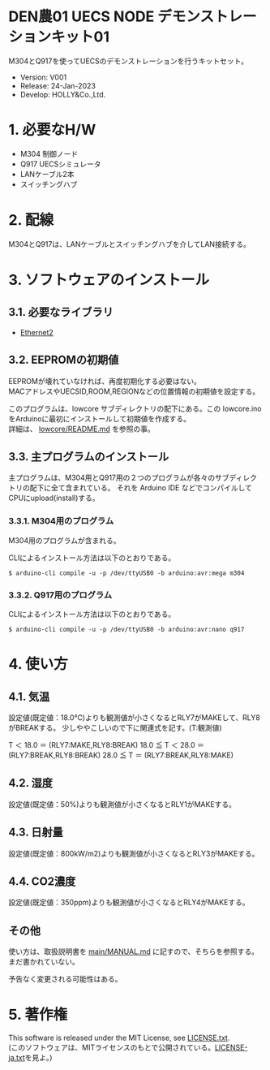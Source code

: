 DEN農01 UECS NODE デモンストレーションキット01
==============================================

M304とQ917を使ってUECSのデモンストレーションを行うキットセット。

- Version: V001
- Release: 24-Jan-2023
- Develop: HOLLY&Co.,Ltd.

# 1. 必要なH/W

- M304 制御ノード
- Q917 UECSシミュレータ
- LANケーブル2本
- スイッチングハブ


# 2. 配線

M304とQ917は、LANケーブルとスイッチングハブを介してLAN接続する。


# 3. ソフトウェアのインストール

## 3.1. 必要なライブラリ
- [Ethernet2](https://github.com/adafruit/Ethernet2)


## 3.2. EEPROMの初期値

EEPROMが壊れていなければ、再度初期化する必要はない。  
MACアドレスやUECSID,ROOM,REGIONなどの位置情報の初期値を設定する。

このプログラムは、lowcore サブディレクトリの配下にある。この lowcore.ino をArduinoに最初にインストールして初期値を作成する。  
詳細は、 [lowcore/README.md](lowcore/README.md) を参照の事。

## 3.3. 主プログラムのインストール

主プログラムは、M304用とQ917用の２つのプログラムが各々のサブディレクトリの配下に全て含まれている。
それを Arduino IDE などでコンパイルしてCPUにupload(install)する。

### 3.3.1. M304用のプログラム

M304用のプログラムが含まれる。

CLIによるインストール方法は以下のとおりである。

    $ arduino-cli compile -u -p /dev/ttyUSB0 -b arduino:avr:mega m304


### 3.3.2. Q917用のプログラム

CLIによるインストール方法は以下のとおりである。

    $ arduino-cli compile -u -p /dev/ttyUSB0 -b arduino:avr:nano q917


# 4. 使い方

## 4.1. 気温

設定値(既定値：18.0℃)よりも観測値が小さくなるとRLY7がMAKEして、RLY8がBREAKする。
少しややこしいので下に関連式を記す。(T:観測値)

   T ＜ 18.0 ＝ (RLY7:MAKE,RLY8:BREAK)
   18.0 ≦ T ＜ 28.0 ＝ (RLY7:BREAK,RLY8:BREAK)
   28.0 ≦ T ＝ (RLY7:BREAK,RLY8:MAKE)

 
## 4.2. 湿度

設定値(既定値：50%)よりも観測値が小さくなるとRLY1がMAKEする。

## 4.3. 日射量

設定値(既定値：800kW/m2)よりも観測値が小さくなるとRLY3がMAKEする。

## 4.4. CO2濃度

設定値(既定値：350ppm)よりも観測値が小さくなるとRLY4がMAKEする。


## その他

使い方は、取扱説明書を [main/MANUAL.md](main/MANUAL.md) に記すので、そちらを参照する。
まだ書かれていない。

予告なく変更される可能性はある。

# 5. 著作権

This software is released under the MIT License, see [LICENSE.txt](LICENSE.txt).  
(このソフトウェアは、MITライセンスのもとで公開されている。[LICENSE-ja.txt](LICENSE-ja.txt)を見よ。)
